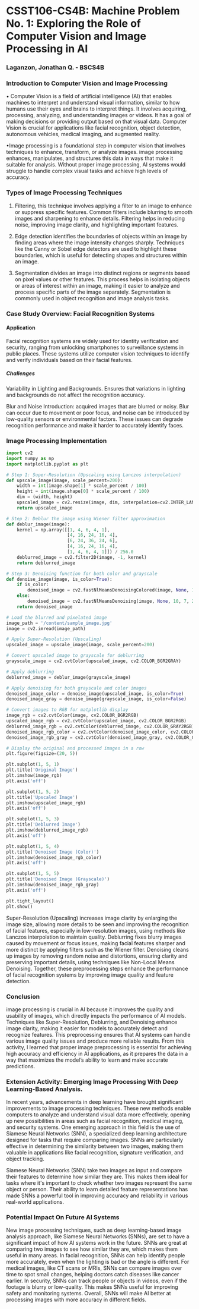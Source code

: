# CSST106-CS4B: Machine Problem No. 1: Exploring the Role of Computer Vision and Image Processing in AI

### Laganzon, Jonathan Q. - BSCS4B

### Introduction to Computer Vision and Image Processing

• Computer Vision is a field of artificial intelligence (AI) that enables machines to interpret and understand visual information, similar to how humans use their eyes and brains to interpret things. It involves acquiring, processing, analyzing, and understanding images or videos. It has a goal of making decisions or providing output based on that visual data. Computer Vision is crucial for applications like facial recognition, object detection, autonomous vehicles, medical imaging, and augmented reality.

•Image processing is a foundational step in computer vision that involves techniques to enhance, transform, or analyze images. image processing enhances, manipulates, and structures this data in ways that make it suitable for analysis. Without proper image processing, AI systems would struggle to handle complex visual tasks and achieve high levels of accuracy.


### Types of Image Processing Techniques

1. Filtering, this technique involves applying a filter to an image to enhance or suppress specific features. Common filters include blurring to smooth images and sharpening to enhance details. Filtering helps in reducing noise, improving image clarity, and highlighting important features.
   
2. Edge detection identifies the boundaries of objects within an image by finding areas where the image intensity changes sharply. Techniques like the Canny or Sobel edge detectors are used to highlight these boundaries, which is useful for detecting shapes and structures within an image.
   
3. Segmentation divides an image into distinct regions or segments based on pixel values or other features. This process helps in isolating objects or areas of interest within an image, making it easier to analyze and process specific parts of the image separately. Segmentation is commonly used in object recognition and image analysis tasks.


### Case Study Overview: Facial Recognition Systems
#### Application

  Facial recognition systems are widely used for identity verification and security, ranging from unlocking smartphones to surveillance systems in public places. These systems utilize computer vision techniques to identify and verify individuals based on their facial features.


##### Challenges 
 Variability in Lighting and Backgrounds. Ensures that variations in lighting and backgrounds do not affect the recognition accuracy.

 Blur and Noise Introduction: acquired images that are blurred or noisy. Blur can occur due to movement or poor focus, and noise can be introduced by low-quality sensors or environmental factors. These issues can degrade recognition performance and make it harder to accurately identify faces.

### Image Processing Implementation

```python
import cv2
import numpy as np
import matplotlib.pyplot as plt

# Step 1: Super-Resolution (Upscaling using Lanczos interpolation)
def upscale_image(image, scale_percent=200):
    width = int(image.shape[1] * scale_percent / 100)
    height = int(image.shape[0] * scale_percent / 100)
    dim = (width, height)
    upscaled_image = cv2.resize(image, dim, interpolation=cv2.INTER_LANCZOS4)
    return upscaled_image

# Step 2: Deblur the image using Wiener filter approximation
def deblur_image(image):
    kernel = np.array([[1, 4, 6, 4, 1],
                       [4, 16, 24, 16, 4],
                       [6, 24, 36, 24, 6],
                       [4, 16, 24, 16, 4],
                       [1, 4, 6, 4, 1]]) / 256.0
    deblurred_image = cv2.filter2D(image, -1, kernel)
    return deblurred_image

# Step 3: Denoising function for both color and grayscale
def denoise_image(image, is_color=True):
    if is_color:
        denoised_image = cv2.fastNlMeansDenoisingColored(image, None, 10, 10, 7, 21)
    else:
        denoised_image = cv2.fastNlMeansDenoising(image, None, 10, 7, 21)
    return denoised_image

# Load the blurred and pixelated image
image_path = '/content/sample_image.jpg'
image = cv2.imread(image_path)

# Apply Super-Resolution (Upscaling)
upscaled_image = upscale_image(image, scale_percent=200)

# Convert upscaled image to grayscale for deblurring
grayscale_image = cv2.cvtColor(upscaled_image, cv2.COLOR_BGR2GRAY)

# Apply deblurring
deblurred_image = deblur_image(grayscale_image)

# Apply denoising for both grayscale and color images
denoised_image_color = denoise_image(upscaled_image, is_color=True)
denoised_image_gray = denoise_image(grayscale_image, is_color=False)

# Convert images to RGB for matplotlib display
image_rgb = cv2.cvtColor(image, cv2.COLOR_BGR2RGB)
upscaled_image_rgb = cv2.cvtColor(upscaled_image, cv2.COLOR_BGR2RGB)
deblurred_image_rgb = cv2.cvtColor(deblurred_image, cv2.COLOR_GRAY2RGB)
denoised_image_rgb_color = cv2.cvtColor(denoised_image_color, cv2.COLOR_BGR2RGB)
denoised_image_rgb_gray = cv2.cvtColor(denoised_image_gray, cv2.COLOR_GRAY2RGB)

# Display the original and processed images in a row
plt.figure(figsize=(20, 5))

plt.subplot(1, 5, 1)
plt.title('Original Image')
plt.imshow(image_rgb)
plt.axis('off')

plt.subplot(1, 5, 2)
plt.title('Upscaled Image')
plt.imshow(upscaled_image_rgb)
plt.axis('off')

plt.subplot(1, 5, 3)
plt.title('Deblurred Image')
plt.imshow(deblurred_image_rgb)
plt.axis('off')

plt.subplot(1, 5, 4)
plt.title('Denoised Image (Color)')
plt.imshow(denoised_image_rgb_color)
plt.axis('off')

plt.subplot(1, 5, 5)
plt.title('Denoised Image (Grayscale)')
plt.imshow(denoised_image_rgb_gray)
plt.axis('off')

plt.tight_layout()
plt.show()
```

Super-Resolution (Upscaling) increases image clarity by enlarging the image size, allowing more details to be seen and improving the recognition of facial features, especially in low-resolution images, using methods like Lanczos interpolation to maintain quality. Deblurring fixes blurry images caused by movement or focus issues, making facial features sharper and more distinct by applying filters such as the Wiener filter. Denoising cleans up images by removing random noise and distortions, ensuring clarity and preserving important details, using techniques like Non-Local Means Denoising. Together, these preprocessing steps enhance the performance of facial recognition systems by improving image quality and feature detection.

### Conclusion

 image processing is crucial in AI because it improves the quality and usability of images, which directly impacts the performance of AI models. Techniques like Super-Resolution, Deblurring, and Denoising enhance image clarity, making it easier for models to accurately detect and recognize features. This preprocessing ensures that AI systems can handle various image quality issues and produce more reliable results. From this activity, I learned that proper image preprocessing is essential for achieving high accuracy and efficiency in AI applications, as it prepares the data in a way that maximizes the model’s ability to learn and make accurate predictions.

### Extension Activity:  Emerging Image Processing With  Deep Learning-Based Analysis.

In recent years, advancements in deep learning have brought significant improvements to image processing techniques. These new methods enable computers to analyze and understand visual data more effectively, opening up new possibilities in areas such as facial recognition, medical imaging, and security systems. One emerging approach in this field is the use of Siamese Neural Networks (SNN), a specialized deep learning architecture designed for tasks that require comparing images. SNNs are particularly effective in determining the similarity between two images, making them valuable in applications like facial recognition, signature verification, and object tracking. 

Siamese Neural Networks (SNN) take two images as input and compare their features to determine how similar they are. This makes them ideal for tasks where it's important to check whether two images represent the same object or person. Their ability to learn detailed feature representations has made SNNs a powerful tool in improving accuracy and reliability in various real-world applications.

### Potential Impact On Future AI Systems 

New image processing techniques, such as deep learning-based image analysis approach, like Siamese Neural Networks (SNNs), are set to have a significant impact of how AI systems work in the future. SNNs are great at comparing two images to see how similar they are, which makes them useful in many areas. In facial recognition, SNNs can help identify people more accurately, even when the lighting is bad or the angle is different. For medical images, like CT scans or MRIs, SNNs can compare images over time to spot small changes, helping doctors catch diseases like cancer earlier. In security, SNNs can track people or objects in videos, even if the footage is blurry or low-quality. This makes SNNs useful for improving safety and monitoring systems. Overall, SNNs will make AI better at processing images with more accuracy in different fields.
